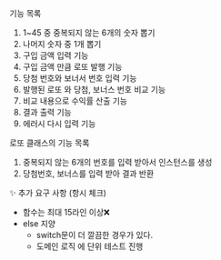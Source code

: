 기능 목록

1. 1~45 중 중복되지 않는 6개의 숫자 뽑기
2. 나머지 숫자 중 1개 뽑기
3. 구입 금액 입력 기능
4. 구입 금액 만큼 로또 발행 기능
5. 당첨 번호와 보너서 번호 입력 기능
6. 발행된 로또 와 당첨, 보너스 번호 비교 기능
7. 비교 내용으로 수익률 산출 기능
8. 결과 출력 기능
9. 에러시 다시 입력 기능

로또 클래스의 기능 목록

1. 중복되지 않는 6개의 번호를 입력 받아서 인스턴스를 생성
2. 당첨번호, 보너스를 입력 받아 결과 반환

✨ 추가 요구 사항 (항시 체크)

- 함수는 최대 15라인 이상❌
- else 지양
  - switch문이 더 깔끔한 경우가 있다.
  - 도메인 로직 에 단위 테스트 진행

